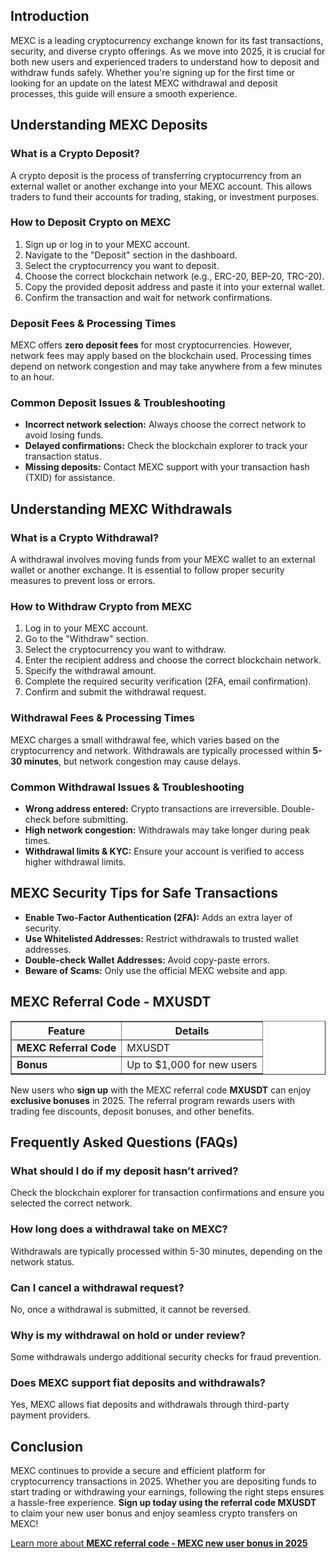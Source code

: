 <h2>Introduction</h2>
<p>MEXC is a leading cryptocurrency exchange known for its fast transactions, security, and diverse crypto offerings. As we move into 2025, it is crucial for both new users and experienced traders to understand how to deposit and withdraw funds safely. Whether you're signing up for the first time or looking for an update on the latest MEXC withdrawal and deposit processes, this guide will ensure a smooth experience.</p>

<h2>Understanding MEXC Deposits</h2>

<h3>What is a Crypto Deposit?</h3>
<p>A crypto deposit is the process of transferring cryptocurrency from an external wallet or another exchange into your MEXC account. This allows traders to fund their accounts for trading, staking, or investment purposes.</p>

<h3>How to Deposit Crypto on MEXC</h3>
<ol>
    <li>Sign up or log in to your MEXC account.</li>
    <li>Navigate to the "Deposit" section in the dashboard.</li>
    <li>Select the cryptocurrency you want to deposit.</li>
    <li>Choose the correct blockchain network (e.g., ERC-20, BEP-20, TRC-20).</li>
    <li>Copy the provided deposit address and paste it into your external wallet.</li>
    <li>Confirm the transaction and wait for network confirmations.</li>
</ol>

<h3>Deposit Fees & Processing Times</h3>
<p>MEXC offers <strong>zero deposit fees</strong> for most cryptocurrencies. However, network fees may apply based on the blockchain used. Processing times depend on network congestion and may take anywhere from a few minutes to an hour.</p>

<h3>Common Deposit Issues & Troubleshooting</h3>
<ul>
    <li><strong>Incorrect network selection:</strong> Always choose the correct network to avoid losing funds.</li>
    <li><strong>Delayed confirmations:</strong> Check the blockchain explorer to track your transaction status.</li>
    <li><strong>Missing deposits:</strong> Contact MEXC support with your transaction hash (TXID) for assistance.</li>
</ul>

<h2>Understanding MEXC Withdrawals</h2>

<h3>What is a Crypto Withdrawal?</h3>
<p>A withdrawal involves moving funds from your MEXC wallet to an external wallet or another exchange. It is essential to follow proper security measures to prevent loss or errors.</p>

<h3>How to Withdraw Crypto from MEXC</h3>
<ol>
    <li>Log in to your MEXC account.</li>
    <li>Go to the "Withdraw" section.</li>
    <li>Select the cryptocurrency you want to withdraw.</li>
    <li>Enter the recipient address and choose the correct blockchain network.</li>
    <li>Specify the withdrawal amount.</li>
    <li>Complete the required security verification (2FA, email confirmation).</li>
    <li>Confirm and submit the withdrawal request.</li>
</ol>

<h3>Withdrawal Fees & Processing Times</h3>
<p>MEXC charges a small withdrawal fee, which varies based on the cryptocurrency and network. Withdrawals are typically processed within <strong>5-30 minutes</strong>, but network congestion may cause delays.</p>

<h3>Common Withdrawal Issues & Troubleshooting</h3>
<ul>
    <li><strong>Wrong address entered:</strong> Crypto transactions are irreversible. Double-check before submitting.</li>
    <li><strong>High network congestion:</strong> Withdrawals may take longer during peak times.</li>
    <li><strong>Withdrawal limits & KYC:</strong> Ensure your account is verified to access higher withdrawal limits.</li>
</ul>

<h2>MEXC Security Tips for Safe Transactions</h2>
<ul>
    <li><strong>Enable Two-Factor Authentication (2FA):</strong> Adds an extra layer of security.</li>
    <li><strong>Use Whitelisted Addresses:</strong> Restrict withdrawals to trusted wallet addresses.</li>
    <li><strong>Double-check Wallet Addresses:</strong> Avoid copy-paste errors.</li>
    <li><strong>Beware of Scams:</strong> Only use the official MEXC website and app.</li>
</ul>

<h2>MEXC Referral Code - MXUSDT</h2>
<table border="1">
    <tr>
        <th>Feature</th>
        <th>Details</th>
    </tr>
    <tr>
        <td><strong>MEXC Referral Code</strong></td>
        <td>MXUSDT</td>
    </tr>
    <tr>
        <td><strong>Bonus</strong></td>
        <td>Up to $1,000 for new users</td>
    </tr>
</table>

<p>New users who <strong>sign up</strong> with the MEXC referral code <strong>MXUSDT</strong> can enjoy <strong>exclusive bonuses</strong> in 2025. The referral program rewards users with trading fee discounts, deposit bonuses, and other benefits.</p>

<h2>Frequently Asked Questions (FAQs)</h2>
<h3>What should I do if my deposit hasn’t arrived?</h3>
<p>Check the blockchain explorer for transaction confirmations and ensure you selected the correct network.</p>

<h3>How long does a withdrawal take on MEXC?</h3>
<p>Withdrawals are typically processed within 5-30 minutes, depending on the network status.</p>

<h3>Can I cancel a withdrawal request?</h3>
<p>No, once a withdrawal is submitted, it cannot be reversed.</p>

<h3>Why is my withdrawal on hold or under review?</h3>
<p>Some withdrawals undergo additional security checks for fraud prevention.</p>

<h3>Does MEXC support fiat deposits and withdrawals?</h3>
<p>Yes, MEXC allows fiat deposits and withdrawals through third-party payment providers.</p>

<h2>Conclusion</h2>
<p>MEXC continues to provide a secure and efficient platform for cryptocurrency transactions in 2025. Whether you are depositing funds to start trading or withdrawing your earnings, following the right steps ensures a hassle-free experience. <strong>Sign up today using the referral code MXUSDT</strong> to claim your new user bonus and enjoy seamless crypto transfers on MEXC!</p>

<a href="https://github.com/Mexcreferral/mexc-referral-code" class="signup-link" target="_blank">
        Learn more about <strong>MEXC referral code - MEXC new user bonus in 2025</strong>
        <i class="fas fa-user-plus"></i>
    </a>
